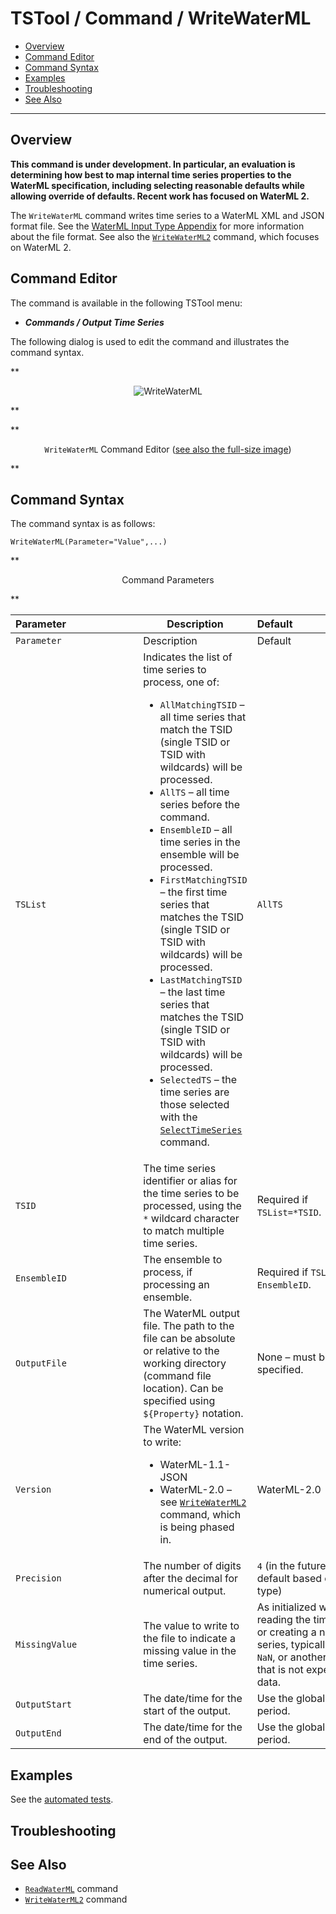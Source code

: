 # TSTool / Command / WriteWaterML #

*   [Overview](#overview)
*   [Command Editor](#command-editor)
*   [Command Syntax](#command-syntax)
*   [Examples](#examples)
*   [Troubleshooting](#troubleshooting)
*   [See Also](#see-also)

-------------------------

## Overview ##

**This command is under development.  In particular, an evaluation is determining how best to
map internal time series properties to the WaterML specification,
including selecting reasonable defaults while allowing override of defaults.
Recent work has focused on WaterML 2.**

The `WriteWaterML` command writes time series to a WaterML XML and JSON format file.
See the [WaterML Input Type Appendix](../../datastore-ref/WaterML/WaterML.md) for more information about the file format.
See also the [`WriteWaterML2`](../WriteWaterML2/WriteWaterML2.md) command, which focuses on WaterML 2.

## Command Editor ##

The command is available in the following TSTool menu:

*   ***Commands / Output Time Series***

The following dialog is used to edit the command and illustrates the command syntax.

**<p style="text-align: center;">
![WriteWaterML](WriteWaterML.png)
</p>**

**<p style="text-align: center;">
`WriteWaterML` Command Editor (<a href="../WriteWaterML.png">see also the full-size image</a>)
</p>**

## Command Syntax ##

The command syntax is as follows:

```text
WriteWaterML(Parameter="Value",...)
```
**<p style="text-align: center;">
Command Parameters
</p>**

|**Parameter**&nbsp;&nbsp;&nbsp;&nbsp;&nbsp;&nbsp;&nbsp;&nbsp;&nbsp;&nbsp;&nbsp;&nbsp;&nbsp;&nbsp;&nbsp;&nbsp;&nbsp;&nbsp;&nbsp;&nbsp;&nbsp;&nbsp;&nbsp;&nbsp;&nbsp;|**Description**|**Default**&nbsp;&nbsp;&nbsp;&nbsp;&nbsp;&nbsp;&nbsp;&nbsp;&nbsp;&nbsp;&nbsp;&nbsp;&nbsp;&nbsp;&nbsp;&nbsp;&nbsp;&nbsp;&nbsp;&nbsp;&nbsp;&nbsp;&nbsp;&nbsp;&nbsp;&nbsp;&nbsp;|
|--------------|-----------------|-----------------|
| `Parameter` | Description | Default |
| `TSList` | Indicates the list of time series to process, one of:<ul><li> `AllMatchingTSID` – all time series that match the TSID (single TSID or TSID with wildcards) will be processed.</li><li> `AllTS` – all time series before the command.</li><li> `EnsembleID` – all time series in the ensemble will be processed.</li><li> `FirstMatchingTSID` – the first time series that matches the TSID (single TSID or TSID with wildcards) will be processed.</li><li> `LastMatchingTSID` – the last time series that matches the TSID (single TSID or TSID with wildcards) will be processed.</li><li> `SelectedTS` – the time series are those selected with the [`SelectTimeSeries`](../SelectTimeSeries/SelectTimeSeries.md) command. | `AllTS` |
| `TSID` | The time series identifier or alias for the time series to be processed, using the `*` wildcard character to match multiple time series. | Required if `TSList=*TSID`. |
| `EnsembleID` | The ensemble to process, if processing an ensemble. | Required if `TSList= EnsembleID`. |
| `OutputFile` | The WaterML output file.  The path to the file can be absolute or relative to the working directory (command file location).  Can be specified using `${Property}` notation. | None – must be specified. |
| `Version` | The WaterML version to write:<ul><li> WaterML-1.1- JSON</li><li> WaterML-2.0 – see [`WriteWaterML2`](../WriteWaterML2/WriteWaterML2.md) command, which is being phased in. | WaterML-2.0 |
| `Precision` | The number of digits after the decimal for numerical output. | `4` (in the future may default based on data type) |
| `MissingValue` | The value to write to the file to indicate a missing value in the time series. | As initialized when reading the time series or creating a new time series, typically `-999`, `NaN`, or another value that is not expected in data. |
| `OutputStart` | The date/time for the start of the output. | Use the global output period. |
| `OutputEnd` | The date/time for the end of the output. | Use the global output period. |

## Examples ##

See the [automated tests](https://github.com/OpenCDSS/cdss-app-tstool-test/tree/master/test/commands/WriteWaterML).

## Troubleshooting ##

## See Also ##

*   [`ReadWaterML`](../ReadWaterML/ReadWaterML.md) command
*   [`WriteWaterML2`](../WriteWaterML2/WriteWaterML2.md) command
